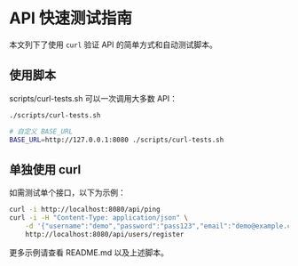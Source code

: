 # API 快速测试指南

本文列下了使用 `curl` 验证 API 的简单方式和自动测试脚本。

## 使用脚本

scripts/curl-tests.sh 可以一次调用大多数 API：

```bash
./scripts/curl-tests.sh

# 自定义 BASE_URL
BASE_URL=http://127.0.0.1:8080 ./scripts/curl-tests.sh
```

## 单独使用 curl

如需测试单个接口，以下为示例：

```bash
curl -i http://localhost:8080/api/ping
curl -i -H "Content-Type: application/json" \
    -d '{"username":"demo","password":"pass123","email":"demo@example.com"}' \
    http://localhost:8080/api/users/register
```

更多示例请查看 README.md 以及上述脚本。
